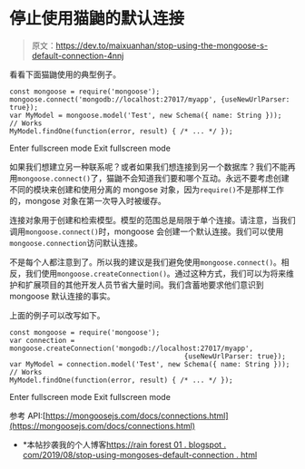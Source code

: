 # 停止使用猫鼬的默认连接

> 原文：<https://dev.to/maixuanhan/stop-using-the-mongoose-s-default-connection-4nnj>

看看下面猫鼬使用的典型例子。

```
const mongoose = require('mongoose');
mongoose.connect('mongodb://localhost:27017/myapp', {useNewUrlParser: true});
var MyModel = mongoose.model('Test', new Schema({ name: String }));
// Works
MyModel.findOne(function(error, result) { /* ... */ }); 
```

Enter fullscreen mode Exit fullscreen mode

如果我们想建立另一种联系呢？或者如果我们想连接到另一个数据库？我们不能再用`mongoose.connect()`了，猫鼬不会知道我们要和哪个互动。永远不要考虑创建不同的模块来创建和使用分离的 mongose 对象，因为`require()`不是那样工作的，mongose 对象在第一次导入时被缓存。

连接对象用于创建和检索模型。模型的范围总是局限于单个连接。请注意，当我们调用`mongoose.connect()`时，mongoose 会创建一个默认连接。我们可以使用`mongoose.connection`访问默认连接。

不是每个人都注意到了。所以我的建议是我们避免使用`mongoose.connect()`。相反，我们使用`mongoose.createConnection()`。通过这种方式，我们可以为将来维护和扩展项目的其他开发人员节省大量时间。我们含蓄地要求他们意识到 mongoose 默认连接的事实。

上面的例子可以改写如下。

```
const mongoose = require('mongoose');
var connection = mongoose.createConnection('mongodb://localhost:27017/myapp',
                                           {useNewUrlParser: true});
var MyModel = connection.model('Test', new Schema({ name: String }));
// Works
MyModel.findOne(function(error, result) { /* ... */ }); 
```

Enter fullscreen mode Exit fullscreen mode

参考 API:[https://mongoosejs.com/docs/connections.html](https://mongoosejs.com/docs/connections.html)
* *本帖抄袭我的个人博客[https://rain forest 01 . blogspot . com/2019/08/stop-using-mongoses-default-connection . html](https://rainforest01.blogspot.com/2019/08/stop-using-mongooses-default-connection.html)